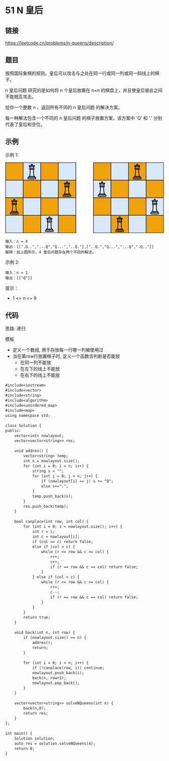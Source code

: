 # 51 N 皇后
## 链接
https://leetcode.cn/problems/n-queens/description/

## 题目 
按照国际象棋的规则，皇后可以攻击与之处在同一行或同一列或同一斜线上的棋子。

n 皇后问题 研究的是如何将 n 个皇后放置在 n×n 的棋盘上，并且使皇后彼此之间不能相互攻击。

给你一个整数 n ，返回所有不同的 n 皇后问题 的解决方案。

每一种解法包含一个不同的 n 皇后问题 的棋子放置方案，该方案中 'Q' 和 '.' 分别代表了皇后和空位。

## 示例
示例 1:

![](img/15example.jpg)
```
输入：n = 4
输出：[[".Q..","...Q","Q...","..Q."],["..Q.","Q...","...Q",".Q.."]]
解释：如上图所示，4 皇后问题存在两个不同的解法。
```
示例 2:
```
输入：n = 1
输出：[["Q"]]
```

提示：

- 1 <= n <= 9

## 代码
思路: 递归

模板
- 定义一个数组, 用于存放每一行哪一列被使用过
- 当在第row行放置棋子时, 定义一个函数去判断是否能放
    - 在同一列不能放
    - 在左下的线上不能放
    - 在右下的线上不能放

```
#include<iostream>
#include<vector>
#include<string>
#include<algorithm>
#include<unordered_map>
#include<map>
using namespace std;

class Solution {
public:
	vector<int> nowlayout;
	vector<vector<string>> res;
	
	void addres() {
		vector<string> temp;
		int n = nowlayout.size();
		for (int i = 0; i < n; i++) {
			string s = "";
			for (int j = 0; j < n; j++) {
				if (nowlayout[i] == j) s += "Q";
				else s+=".";
			}
			temp.push_back(s);
		}
		res.push_back(temp);
	}
	
	bool canplace(int row, int col) {
		for (int i = 0; i < nowlayout.size(); i++) {
			int r = i;
			int c = nowlayout[i];
			if (col == c) return false;
			else if (col > c) {
				while (r <= row && c <= col) {
					r++;
					c++;
					if (r == row && c == col) return false;
				}
			} else if (col < c) {
				while (r <= row && c >= col) {
					r++;
					c--;
					if (r == row && c == col) return false;
				}
			}
		}
		return true;
	}
	
	void back(int n, int row) {
		if (nowlayout.size() == n) {
			addres();
			return;
		}
		
		for (int i = 0; i < n; i++) {
			if (!canplace(row, i)) continue;
			nowlayout.push_back(i);
			back(n, row+1);
			nowlayout.pop_back();
		}
	}
	
    vector<vector<string>> solveNQueens(int n) {
		back(n,0);
		return res;
    }
};

int main() {
	Solution solution;
	auto res = solution.solveNQueens(4);
	return 0;
}
```